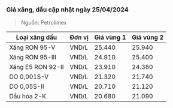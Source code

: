 
### Giá xăng, dầu cập nhật ngày 25/04/2024
> Nguồn: Petrolimex

| Loại xăng dầu     | Đơn vị | Giá vùng 1 | Giá vùng 2 |
|-------------------|--------|------------|------------|
| Xăng RON 95-V     | VND/L  |     25.440 |     25.940 |
| Xăng RON 95-III   | VND/L  |     24.910 |     25.400 |
| Xăng E5 RON 92-II | VND/L  |     23.910 |     24.380 |
| DO 0,001S-V       | VND/L  |     21.320 |     21.740 |
| DO 0,05S-II       | VND/L  |     20.710 |     21.120 |
| Dầu hỏa 2-K       | VND/L  |     20.680 |     21.090 |
